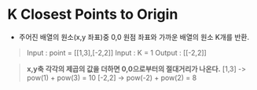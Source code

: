 # K Closest Points to Origin

- 주어진 배열의 원소(x,y 좌표)중 0,0 원점 좌표와 가까운 배열의 원소 K개를 반환.
  
> Input : point = [[1,3],[-2,2]]
> Input : K = 1
> Output : [[-2,2]]

> **x,y축 각각의 제곱의 값을 더하면 0,0으로부터의 절대거리가 나온다.**
> [1,3] -> pow(1) + pow(3) = 10
> [-2,2] -> pow(-2) + pow(2) = 8